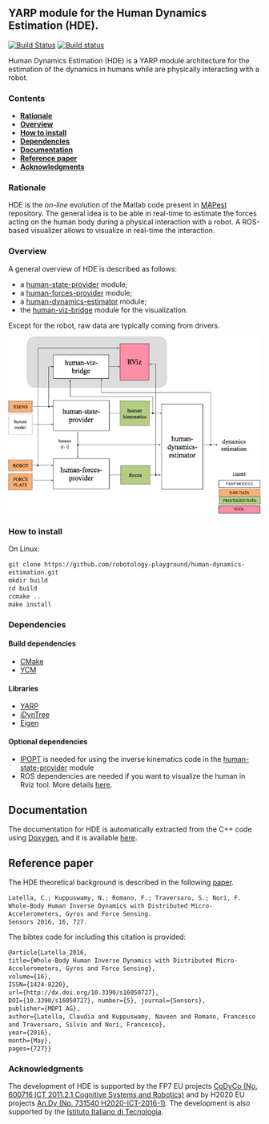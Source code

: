 ## YARP module for the Human Dynamics Estimation (HDE).

[![Build Status](https://travis-ci.org/robotology-playground/human-dynamics-estimation.svg?branch=master)](https://travis-ci.org/robotology-playground/human-dynamics-estimation) [![Build status](https://ci.appveyor.com/api/projects/status/w5rhsreg2fcmqud2/branch/master?svg=true)](https://ci.appveyor.com/project/claudia-lat/human-dynamics-estimation/branch/master)

Human Dynamics Estimation (HDE) is a YARP module architecture for the estimation of the dynamics in humans while are physically interacting with a robot.


###  Contents
* **[Rationale](#rationale)**
* **[Overview](#overview)**
* **[How to install](#how-to-install)**
* **[Dependencies](#dependencies)**
* **[Documentation](#documentation)**
* **[Reference paper](#Reference-paper)**
* **[Acknowledgments](#acknowledgments)**


### Rationale
HDE is the *on-line* evolution of the Matlab code present in [MAPest](https://github.com/claudia-lat/MAPest) repository.  The general idea is to be able in real-time to estimate the forces acting on the human body during a physical interaction with a robot. 
A ROS-based visualizer allows to visualize in real-time the interaction.


### Overview
A general overview of HDE is described as follows: 
- a [human-state-provider](human-state-provider/README.md) module;
- a [human-forces-provider](human-forces-provider/README.md) module;
- a [human-dynamics-estimator](human-dynamics-estimator/README.md) module;
- the [human-viz-bridge](human-viz-bridge/README.md) module for the visualization.

Except for the robot, raw data are typically coming from drivers.

<img src="misc/hde_yarp_architecture.png">


### How to install
On Linux:
```
git clone https://github.com/robotology-playground/human-dynamics-estimation.git
mkdir build
cd build
ccmake ..
make install
```


### Dependencies
#### Build dependencies
- [CMake](https://cmake.org)
- [YCM](http://robotology.github.io/ycm/gh-pages/master/index.html)

#### Libraries
- [YARP](https://github.com/robotology/yarp)
- [iDynTree](https://github.com/robotology/idyntree)
- [Eigen](http://eigen.tuxfamily.org/index.php?title=Main_Page)

#### Optional dependencies
- [IPOPT](https://projects.coin-or.org/Ipopt) is needed for using the inverse kinematics code in the [human-state-provider](human-state-provider/README.md) module
- ROS dependencies are needed if you want to visualize the human in Rviz tool.  More details [here](human-viz-bridge/README.md).


## Documentation
The documentation for HDE is automatically extracted from the C++ code using [Doxygen](www.doxygen.org),
and it is available [here](https://robotology-playground.github.io/human-dynamics-estimation/).


## Reference paper
The HDE theoretical background is described in the following [paper](http://www.mdpi.com/1424-8220/16/5/727).
~~~
Latella, C.; Kuppuswamy, N.; Romano, F.; Traversaro, S.; Nori, F.	
Whole-Body Human Inverse Dynamics with Distributed Micro-Accelerometers, Gyros and Force Sensing. 
Sensors 2016, 16, 727.
~~~

The bibtex code for including this citation is provided:
~~~
@article{Latella_2016, 
title={Whole-Body Human Inverse Dynamics with Distributed Micro-Accelerometers, Gyros and Force Sensing}, 
volume={16}, 
ISSN={1424-8220}, 
url={http://dx.doi.org/10.3390/s16050727}, 
DOI={10.3390/s16050727}, number={5}, journal={Sensors}, 
publisher={MDPI AG}, 
author={Latella, Claudia and Kuppuswamy, Naveen and Romano, Francesco and Traversaro, Silvio and Nori, Francesco}, 
year={2016}, 
month={May}, 
pages={727}}
~~~


### Acknowledgments
The development of HDE is supported by the FP7 EU projects [CoDyCo (No. 600716 ICT 2011.2.1 Cognitive
Systems and Robotics)](http://www.codyco.eu/) and by H2020 EU projects [An.Dy (No. 731540 H2020-ICT-2016-1)](http://andy-project.eu).
The development is also supported by the [Istituto Italiano di Tecnologia](http://www.iit.it).


